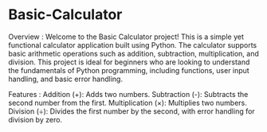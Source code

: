 # Basic-Calculator

Overview : 
Welcome to the Basic Calculator project! This is a simple yet functional calculator application built using Python. The calculator supports basic arithmetic operations such as addition, subtraction, multiplication, and division. This project is ideal for beginners who are looking to understand the fundamentals of Python programming, including functions, user input handling, and basic error handling.
 
Features : 
Addition (+): Adds two numbers.
Subtraction (-): Subtracts the second number from the first.
Multiplication (×): Multiplies two numbers.
Division (÷): Divides the first number by the second, with error handling for division by zero.

